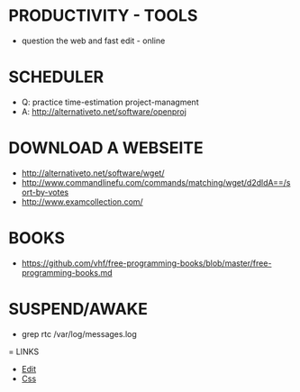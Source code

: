 PRODUCTIVITY - TOOLS
==================
- question the web and fast edit - online



SCHEDULER
=
- Q: practice time-estimation project-managment 
- A: http://alternativeto.net/software/openproj

DOWNLOAD A WEBSEITE
=
- http://alternativeto.net/software/wget/
- http://www.commandlinefu.com/commands/matching/wget/d2dldA==/sort-by-votes
- http://www.examcollection.com/



BOOKS
=
- https://github.com/vhf/free-programming-books/blob/master/free-programming-books.md



SUSPEND/AWAKE
=
-  grep rtc /var/log/messages.log



= LINKS
- [Edit]( https://github.com/brownman/LINUX-ALTERNATIVES/edit/master/README.md )
- [Css]( https://github.com/brownman/LINUX-ALTERNATIVES/generated_pages/new )


